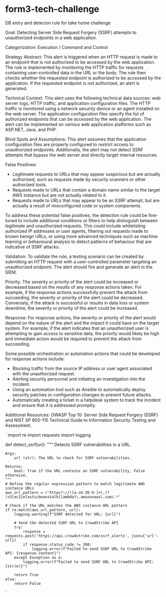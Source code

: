 # form3-tech-challenge
DB entry and detecion rule for take home challenge

Goal: 
Detecting Server Side Request Forgery (SSRF) attempts to unauthorized endpoints in a web application.

Categorization: 
Execution / Command and Control

Strategy Abstract: 
This alert is triggered when an HTTP request is made to an endpoint that is not authorized to be accessed by the web application. The rule is implemented by monitoring the HTTP traffic for requests containing user-controlled data in the URL or the body. The rule then checks whether the requested endpoint is authorized to be accessed by the application. If the requested endpoint is not authorized, an alert is generated.

Technical Context: 
This alert uses the following technical data sources: web server logs, HTTP traffic, and application configuration files. The HTTP traffic is monitored using a network security device or an agent installed on the web server. The application configuration files specify the list of authorized endpoints that can be accessed by the web application. The alert can be implemented on various web application platforms such as ASP.NET, Java, and PHP.

Blind Spots and Assumptions: 
This alert assumes that the application configuration files are properly configured to restrict access to unauthorized endpoints. Additionally, the alert may not detect SSRF attempts that bypass the web server and directly target internal resources.

False Positives: 
- Legitimate requests to URLs that may appear suspicious but are actually authorized, such as requests made by security scanners or other authorized tools.
- Requests made to URLs that contain a domain name similar to the target AWS instance but are not actually related to it.
- Requests made to URLs that may appear to be an SSRF attempt, but are actually a result of misconfigured code or system components.

To address these potential false positives, the detection rule could be fine-tuned to include additional conditions or filters to help distinguish between legitimate and unauthorized requests. This could include whitelisting authorized IP addresses or user agents, filtering out requests made to known benign URLs, or using more advanced techniques such as machine learning or behavioural analysis to detect patterns of behaviour that are indicative of SSRF attacks.

Validation:
To validate the rule, a testing scenario can be created by submitting an HTTP request with a user-controlled parameter targeting an unauthorized endpoint. The alert should fire and generate an alert in the SIEM.

Priority: 
The severity or priority of the alert could be increased or decreased based on the results of any response actions taken. For example, if the response actions successfully prevent the attack from succeeding, the severity or priority of the alert could be decreased. Conversely, if the attack is successful or results in data loss or system downtime, the severity or priority of the alert could be increased.

Response: 
For response actions, the severity or priority of the alert would depend on the nature of the alert and the impact it could have on the target system. For example, if the alert indicates that an unauthorized user is attempting to gain access to sensitive data, the priority would likely be high and immediate action would be required to prevent the attack from succeeding.

Some possible orchestration or automation actions that could be developed for response actions include:

- Blocking traffic from the source IP address or user agent associated with the unauthorized request.
- Alerting security personnel and initiating an investigation into the incident.
- Using an automation tool such as Ansible to automatically deploy security patches or configuration changes to prevent future attacks.
- Automatically creating a ticket in a helpdesk system to track the incident and ensure that it is addressed promptly.

Additional Resources: OWASP Top 10: Server Side Request Forgery (SSRF) and NIST SP 800-115 Technical Guide to Information Security Testing and Assessment.


`
import re
import requests
import logging

def detect_ssrf(url):
    """
    Detects SSRF vulnerabilities in a URL.

    Args:
        url (str): The URL to check for SSRF vulnerabilities.

    Returns:
        bool: True if the URL contains an SSRF vulnerability, False otherwise.
    """
    # Define the regular expression pattern to match legitimate AWS instance URLs
    aws_url_pattern = r'https?://([a-zA-Z0-9-]+\.)?(s3|ec2|elasticbeanstalk|lambda)\.amazonaws\.com/.*'

    # Check if the URL matches the AWS instance URL pattern
    if re.match(aws_url_pattern, url):
        logging.warning(f"SSRF detected for URL: {url}")
        
        # Send the detected SSRF URL to CrowdStrike API
        try:
            response = requests.post('https://api.crowdstrike.com/ssrf_alerts', json={'url': url})
            if response.status_code != 200:
                logging.error(f"Failed to send SSRF URL to CrowdStrike API: {response.content}")
        except Exception as e:
            logging.error(f"Failed to send SSRF URL to CrowdStrike API: {str(e)}")
        
        return True
    else:
        return False

`
